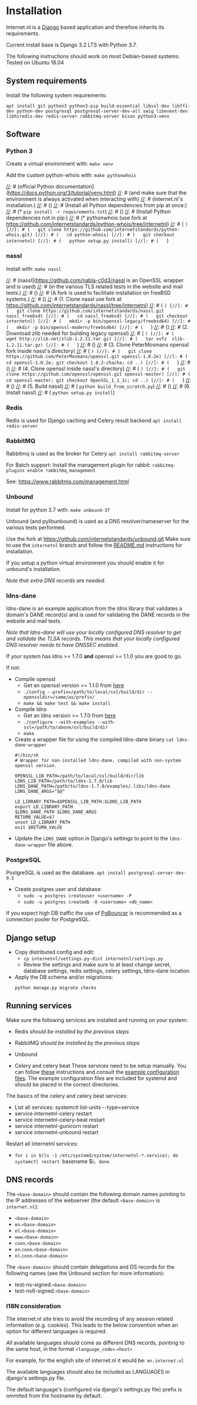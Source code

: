 # Installation

Internet.nl is a [Django](https://www.djangoproject.com/)
based application and therefore inherits its requirements.

Current install base is Django 3.2 LTS with Python 3.7.

The following instructions should work on most Debian-based systems. Tested on Ubuntu 18.04

## System requirements

Install the following system requirements:

`apt install git python3 python3-pip build-essential libssl-dev libffi-dev python-dev postgresql postgresql-server-dev-all swig libevent-dev libhiredis-dev redis-server rabbitmq-server bison python3-venv`

## Software

### Python 3

Create a virtual environment with: 
`make venv`

Add the custom python-whois with:
`make pythonwhois`


[//]: # (Old / outdated instructions:)
[//]: # (_Setting up a Python virtual environment is **highly recommended**._)
[//]: # (Follow the instructions at the)
[//]: # (official Python documentation](https://docs.python.org/3/tutorial/venv.html)
[//]: # (and make sure that the environment is always activated when interacting with)
[//]: # (internet.nl's installation.)
[//]: # ()
[//]: # (Install all Python dependencies from pip at once:)
[//]: # (* `pip install -r requirements.txt`)
[//]: # ()
[//]: # (Install Python dependencies not in pip:)
[//]: # (* pythonwhois (use fork at https://github.com/internetstandards/python-whois/tree/internetnl)
[//]: # (   ```)
[//]: # (   git clone https://github.com/internetstandards/python-whois.git)
[//]: # (   cd python-whois)
[//]: # (   git checkout internetnl)
[//]: # (   python setup.py install)
[//]: # (   ```)


### nassl

Install with:
`make nassl`

[//]: # (Old / outdated instructions:)
[//]: # (nassl](https://github.com/nabla-c0d3/nassl is an OpenSSL wrapper and is used)
[//]: # (in the various TLS related tests in the website and mail tests.)
[//]: # ()
[//]: # (A fork is used to facilitate installation on freeBSD systems.)
[//]: # ()
[//]: # (1. Clone nassl use fork at https://github.com/internetstandards/nassl/tree/internetnl)
[//]: # (   ```)
[//]: # (   git clone https://github.com/internetstandards/nassl.git nassl_freebsd)
[//]: # (   cd nassl_freebsd)
[//]: # (   git checkout internetnl)
[//]: # (   mkdir -p bin/openssl-legacy/freebsd64)
[//]: # (   mkdir -p bin/openssl-modern/freebsd64)
[//]: # (   ```)
[//]: # ()
[//]: # (2. Download zlib needed for building legacy openssl)
[//]: # (   ```)
[//]: # (   wget http://zlib.net/zlib-1.2.11.tar.gz)
[//]: # (   tar xvfz  zlib-1.2.11.tar.gz)
[//]: # (   ```)
[//]: # ()
[//]: # (3. Clone PeterMosmans openssl fork inside nassl's directory)
[//]: # (   ```)
[//]: # (   git clone https://github.com/PeterMosmans/openssl.git openssl-1.0.2e)
[//]: # (   cd openssl-1.0.2e; git checkout 1.0.2-chacha; cd ..)
[//]: # (   ```)
[//]: # ()
[//]: # (4.  Clone openssl inside nassl's directory)
[//]: # (   ```)
[//]: # (   git clone https://github.com/openssl/openssl.git openssl-master)
[//]: # (   cd openssl-master; git checkout OpenSSL_1_1_1c; cd ..)
[//]: # (   ```)
[//]: # ()
[//]: # (5. Build nassl)
[//]: # (   `python build_from_scratch.py`)
[//]: # ()
[//]: # (6. Install nassl)
[//]: # (   `python setup.py install`)


### Redis

Redis is used for Django caching and Celery result backend
`apt install redis-server`


### RabbitMQ

Rabbitmq is used as the broker for Celery
`apt install rabbitmq-server`

For Batch support: Install the management plugin for rabbit:
`rabbitmq-plugins enable rabbitmq_management`

See: https://www.rabbitmq.com/management.html


### Unbound

Install for python 3.7 with:
`make unbound-37`

Unbound (and pylibunbound) is used as a DNS resolver/nameserver for the various
tests performed.

Use the fork at https://github.com/internetstandards/unbound.git
Make sure to use the `internetnl` branch and follow the
[README.md](https://github.com/internetstandards/unbound/blob/internetnl/README.md)
instructions for installation.

If you setup a python virtual environment you should enable it for unbound's
installation.

_Note that extra DNS records are needed._


### ldns-dane

ldns-dane is an example application from the ldns library that validates a
domain's DANE record(s) and is used for validating the DANE records in the
website and mail tests.

_Note that ldns-dane will use your locally configured DNS resolver to get
and validate the TLSA records. This means that your locally configured DNS
resolver needs to have DNSSEC enabled._

If your system has ldns >= 1.7.0 **and** openssl >= 1.1.0 you are good to go.

If not:
- Compile openssl
  - Get an openssl version >= 1.1.0 from [here](https://www.openssl.org/source/)
  - `./config --prefix=/path/to/local/ssl/build/dir --openssldir=/same/as/prefix/`
  - `make && make test && make install`
- Compile ldns
  - Get an ldns version >= 1.7.0 from [here](https://www.nlnetlabs.nl/projects/ldns/download/)
  - `./configure --with-examples --with-ssl=/path/to/above/ssl/build/dir`
  - `make`
- Create a wrapper file for using the compiled ldns-dane binary
  `cat ldns-dane-wrapper`
  ```
  #!/bin/sh
  # Wrapper for non-installed ldns-dane, compiled with non-system openssl version.

  OPENSSL_LIB_PATH=/path/to/local/ssl/build/dir/lib
  LDNS_LIB_PATH=/path/to/ldns-1.7.0/lib
  LDNS_DANE_PATH=/path/to/ldns-1.7.0/examples/.libs/ldns-dane
  LDNS_DANE_ARGS="$@"

  LD_LIBRARY_PATH=$OPENSSL_LIB_PATH:$LDNS_LIB_PATH
  export LD_LIBRARY_PATH
  $LDNS_DANE_PATH $LDNS_DANE_ARGS
  RETURN_VALUE=$?
  unset LD_LIBRARY_PATH
  exit $RETURN_VALUE
  ```
- Update the `LDNS_DANE` option in Django's settings to point to the
  `ldns-dane-wrapper` file above.


### PostgreSQL

PostgreSQL is used as the database.
`apt install postgresql-server-dev-9.5`

- Create postgres user and database:
  * `sudo -u postgres createuser <username> -P`
  * `sudo -u postgres createdb -O <username> <db_name>`

If you expect high DB traffic the use of
[PgBouncer](https://pgbouncer.github.io/) is recommended as a connection pooler
for PostgreSQL.


## Django setup

- Copy distributed config and edit:
  * `cp internetnl/settings.py-dist internetnl/settings.py`
  * Review the settings and make sure to at least change secret, database
    settings, redis settings, celery settings, ldns-dane location
- Apply the DB schema and/or migrations:
  ```
  python manage.py migrate checks
  ```


## Running services

Make sure the following services are installed and running on your system:
- Redis
  _should be installed by the previous steps_
- RabbitMQ
  _should be installed by the previous steps_
- Unbound

- Celery and celery beat
  These services need to be setup manually. You can follow [these](http://docs.celeryproject.org/en/latest/userguide/daemonizing.html)
  instructions and consult the [example configuration files](example_configuration/).
  The example configuration files are included for systemd and should be placed in the correct directories.
  

The basics of the celery and celery beat services:

* List all services: systemctl list-units --type=service
* service internetnl-celery restart
* service internetnl-celery-beat restart
* service internetnl-gunicorn restart
* service internetnl-unbound restart
 
Restart all internetnl services:
* `for i in $(ls -1 /etc/systemd/system/internetnl-*.service); do systemctl restart `basename $i`; done`



## DNS records

The `<base-domain>` should contain the following domain names pointing to the
IP addresses of the webserver (the default `<base-domain>` is `internet.nl`):
 - `<base-domain>`
 - `en`.`<base-domain>`
 - `nl`.`<base-domain>`
 - `www`.`<base-domain>`
 - `conn`.`<base-domain>`
 - `en`.`conn`.`<base-domain>`
 - `nl`.`conn`.`<base-domain>`

The `<base-domain>` should contain delegations and DS records for the following
names (see the Unbound section for more information):
 - test-ns-signed.`<base-domain>`
 - test-ns6-signed.`<base-domain>`

### I18N consideration

The internet.nl site tries to avoid the recording of any session related
information (e.g. cookies). This leads to the below convention when an option
for different languages is required.

*All* available languages should come as different DNS records, pointing to the
same host, in the format `<language_code>`.`<host>`

For example, for the english site of internet.nl it would be: `en.internet.nl`

The available languages should also be included as LANGUAGES in django's
settings.py file.

The default language's (configured via django's settings.py file) prefix is
ommited from the hostname by default.
